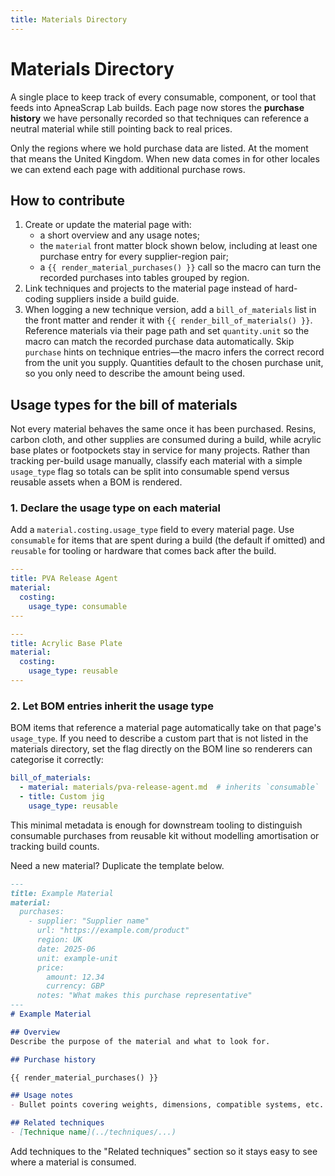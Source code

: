 ```yaml
---
title: Materials Directory
---
```

# Materials Directory

A single place to keep track of every consumable, component, or tool that feeds into ApneaScrap Lab builds.
Each page now stores the **purchase history** we have personally recorded so that
techniques can reference a neutral material while still pointing back to real prices.

Only the regions where we hold purchase data are listed. At the moment that means the United Kingdom.
When new data comes in for other locales we can extend each page with additional purchase rows.

## How to contribute

1. Create or update the material page with:
   - a short overview and any usage notes;
   - the `material` front matter block shown below, including at least one purchase entry for every supplier-region pair;
   - a `{{ render_material_purchases() }}` call so the macro can turn the recorded purchases into tables grouped by region.
2. Link techniques and projects to the material page instead of hard-coding suppliers inside a build guide.
3. When logging a new technique version, add a `bill_of_materials` list in the front matter and render it with
   `{{ render_bill_of_materials() }}`. Reference materials via their page path and set `quantity.unit` so the macro can
   match the recorded purchase data automatically. Skip `purchase` hints on technique entries—the macro infers the
   correct record from the unit you supply. Quantities default to the chosen purchase unit, so you only need to describe
   the amount being used.

## Usage types for the bill of materials

Not every material behaves the same once it has been purchased. Resins, carbon
cloth, and other supplies are consumed during a build, while acrylic base
plates or footpockets stay in service for many projects. Rather than tracking
per-build usage manually, classify each material with a simple `usage_type`
flag so totals can be split into consumable spend versus reusable assets when a
BOM is rendered.

### 1. Declare the usage type on each material

Add a `material.costing.usage_type` field to every material page. Use
`consumable` for items that are spent during a build (the default if omitted)
and `reusable` for tooling or hardware that comes back after the build.

```yaml
---
title: PVA Release Agent
material:
  costing:
    usage_type: consumable
---
```

```yaml
---
title: Acrylic Base Plate
material:
  costing:
    usage_type: reusable
---
```

### 2. Let BOM entries inherit the usage type

BOM items that reference a material page automatically take on that page's
`usage_type`. If you need to describe a custom part that is not listed in the
materials directory, set the flag directly on the BOM line so renderers can
categorise it correctly:

```yaml
bill_of_materials:
  - material: materials/pva-release-agent.md  # inherits `consumable`
  - title: Custom jig
    usage_type: reusable
```

This minimal metadata is enough for downstream tooling to distinguish
consumable purchases from reusable kit without modelling amortisation or
tracking build counts.

Need a new material? Duplicate the template below.

```markdown
---
title: Example Material
material:
  purchases:
    - supplier: "Supplier name"
      url: "https://example.com/product"
      region: UK
      date: 2025-06
      unit: example-unit
      price:
        amount: 12.34
        currency: GBP
      notes: "What makes this purchase representative"
---
# Example Material

## Overview
Describe the purpose of the material and what to look for.

## Purchase history

{{ render_material_purchases() }}

## Usage notes
- Bullet points covering weights, dimensions, compatible systems, etc.

## Related techniques
- [Technique name](../techniques/...)
```

Add techniques to the "Related techniques" section so it stays easy to see where a material is consumed.
